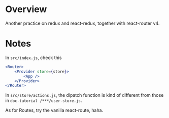 # Overview 

Another practice on redux and react-redux, together with react-router v4.

# Notes

In `src/index.js`, check this

```jsx
<Router>
    <Provider store={store}>
        <App />
    </Provider>
</Router>
```

In `src/store/actions.js`, the dipatch function is kind of different from those in `doc-tutorial /***/user-store.js`.

As for Routes, try the vanilla react-route, haha.
